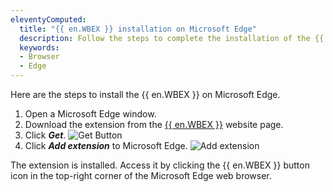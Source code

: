 ```yaml
---
eleventyComputed:
  title: "{{ en.WBEX }} installation on Microsoft Edge"
  description: Follow the steps to complete the installation of the {{ en.WBEX }} in the Edge web browser.
  keywords:
  - Browser
  - Edge
---
```

Here are the steps to install the {{ en.WBEX }} on Microsoft Edge.

1. Open a Microsoft Edge window.
1. Download the extension from the [{{ en.WBEX }}](https://devolutions.net/workspace) website page.
1. Click ***Get***.
![Get Button](https://cdnweb.devolutions.net/docs/en/kb/KB4809.png)
1. Click ***Add extension*** to Microsoft Edge.
![Add extension](https://cdnweb.devolutions.net/docs/en/kb/KB4810.png)

The extension is installed. Access it by clicking the {{ en.WBEX }} button icon in the top-right corner of the Microsoft Edge web browser.
